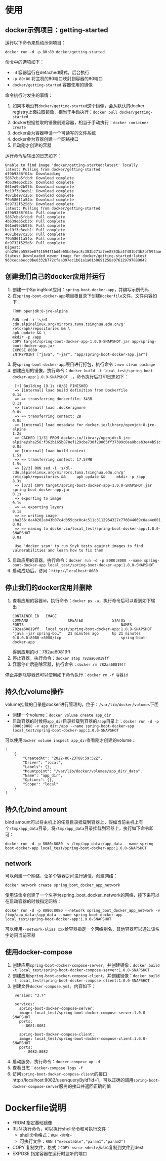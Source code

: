 # 使用

## docker示例项目：getting-started

运行以下命令来启动示例项目：

```
docker run -d -p 80:80 docker/getting-started
```

命令中的选项如下：

- `-d` 容器运行在detached模式，后台执行
- `-p 80:80` 将主机的80端口映射到容器的80端口
- `docker/getting-started` 容器使用的镜像

命令执行时发生的事情：

1. 如果本地没有`docker/getting-started`这个镜像，会从默认的docker registry上面拉取镜像，相当于手动执行：`docker pull docker/getting-started`
2. docker根据拉取的镜像创建容器，相当于手动执行：`docker container create`
3. docker会为容器申请一个可读写的文件系统
4. docker会为容器创建一个网络接口
5. 启动刚才创建的容器

运行命令后输出的日志如下：

```
Unable to find image 'docker/getting-started:latest' locally
latest: Pulling from docker/getting-started
df9b9388f04a: Downloading
5867cba5fcbd: Download complete
4b639e65cb3b: Download complete
061ed9e2b976: Download complete
bc19f3e8eeb1: Download complete
4071be97c256: Download complete
79b586f1a54b: Download complete
0c9732f525d6: Download complete
latest: Pulling from docker/getting-started
df9b9388f04a: Pull complete
5867cba5fcbd: Pull complete
4b639e65cb3b: Pull complete
061ed9e2b976: Pull complete
bc19f3e8eeb1: Pull complete
4071be97c256: Pull complete
79b586f1a54b: Pull complete
0c9732f525d6: Pull complete
Digest: sha256:b558be874169471bd4e65bd6eac8c303b271a7ee8553ba47481b73b2bf597aae
Status: Downloaded newer image for docker/getting-started:latest
963cecabecc0be0332b772cfaa397ec1b61a1a01b0691258a076129797889042
```

## 创建我们自己的docker应用并运行

1. 创建一个SpringBoot应用：`spring-boot-docker-app`，并编写示例代码
2. 在`spring-boot-docker-app`项目根目录下创建`Dockerfile`文件，文件内容如下：
   ```
   FROM openjdk:8-jre-alpine

   RUN sed -i 's/dl-cdn.alpinelinux.org/mirrors.tuna.tsinghua.edu.cn/g' /etc/apk/repositories && \
   apk update && \
   mkdir -p /app
   COPY target/spring-boot-docker-app-1.0.0-SNAPSHOT.jar app/spring-boot-docker-app.jar
   EXPOSE 8080
   ENTRYPOINT ["java", "-jar", "app/spring-boot-docker-app.jar"]
   ```
3. 将`spring-boot-docker-app`项目进行打包，执行命令：`mvn clean package`
4. 创建应用的镜像，执行命令：`docker build -t local_test/spring-boot-docker-app:1.0.0-SNAPSHOT .`，命令执行后打印日志如下：
   ```
    [+] Building 10.1s (8/8) FINISHED                                                                                                                                                                                                       
    => [internal] load build definition from Dockerfile                                                                                                                                                                               0.1s
    => => transferring dockerfile: 343B                                                                                                                                                                                               0.1s
    => [internal] load .dockerignore                                                                                                                                                                                                  0.0s
    => => transferring context: 2B                                                                                                                                                                                                    0.0s
    => [internal] load metadata for docker.io/library/openjdk:8-jre-alpine                                                                                                                                                            1.2s
    => CACHED [1/3] FROM docker.io/library/openjdk:8-jre-alpine@sha256:f362b165b870ef129cbe730f29065ff37399c0aa8bcab3e44b51c302938c9193                                                                                               0.0s
    => [internal] load build context                                                                                                                                                                                                  1.5s
    => => transferring context: 17.57MB                                                                                                                                                                                               1.5s
    => [2/3] RUN sed -i 's/dl-cdn.alpinelinux.org/mirrors.tuna.tsinghua.edu.cn/g' /etc/apk/repositories &&     apk update &&     mkdir -p /app                                                                                        8.3s
    => [3/3] COPY target/spring-boot-docker-app-1.0.0-SNAPSHOT.jar spring-boot-docker-app.jar                                                                                                                                                 0.1s
    => exporting to image                                                                                                                                                                                                             0.1s
    => => exporting layers                                                                                                                                                                                                            0.1s
    => => writing image sha256:da48202ab43b07c4d355cbc0c4c511c3112964327c776044069c0aa4e00195ff                                                                                                                                       0.0s
    => => naming to docker.io/local_test/spring-boot-docker-app:1.0.0-SNAPSHOT                                                                                                                                                            0.0s
    
    Use 'docker scan' to run Snyk tests against images to find vulnerabilities and learn how to fix them
   ```
5. 启动应用的容器，执行命令：`docker run -d -p 8080:8080 --name spring-boot-docker-app local_test/spring-boot-docker-app:1.0.0-SNAPSHOT`
6. 启动成功后，访问：`http://localhost:8080`

## 停止我们的docker应用并删除

1. 查看应用的容器id，执行命令：`docker ps -a`，执行命令后可以看到如下输出：
   ```
   CONTAINER ID   IMAGE                                                 COMMAND                  CREATED             STATUS             PORTS                                            NAMES
   782aa60819ff   local_test/spring-boot-docker-app:1.0.0-SNAPSHOT          "java -jar spring-bo…"   21 minutes ago      Up 21 minutes      0.0.0.0:8080->8080/tcp                           spring-boot-docker-app
   ```
   得到应用的id：782aa60819ff
2. 停止容器，执行命令：`docker stop 782aa60819ff`
3. 容器停止后删除容器，执行命令：`docker rm 782aa60819ff`

停止并删除容器还可以使用如下命令执行：`docker rm -f 容器id`

## 持久化/volume操作

volume挂载的目录是docker进行管理的，位于：`/var/lib/docker/volumes`下面

- 创建一个volume：`docker volume create app_dir`
- 启动容器的时候将`app_dir`目录挂载到容器的`/app`目录上：`docker run -d -p 8080:8080 -v app_dir:/app --name spring-boot-docker-app local_test/spring-boot-docker-app:1.0.0-SNAPSHOT`

可以使用`docker volume inspect app_dir`查看刚才创建的volume：
```
[
    {
        "CreatedAt": "2022-06-23T08:59:52Z",
        "Driver": "local",
        "Labels": {},
        "Mountpoint": "/var/lib/docker/volumes/app_dir/_data",
        "Name": "app_dir",
        "Options": {},
        "Scope": "local"
    }
]
```

## 持久化/bind amount

bind amount可以将主机上的任意目录挂载到容器上，假如当前主机上有个`/tmp/app_data`目录，将`/tmp/app_data`目录挂载到容器上，执行如下命令即可：

```
docker run -d -p 8080:8080 -v /tmp/app_data:/app_data --name spring-boot-docker-app local_test/spring-boot-docker-app:1.0.0-SNAPSHOT
```

## network

可以创建一个网络，让多个容器之间进行通信，创建网络：

```
docker network create spring_boot_docker_app_network
```

使用该命令创建了一个名字为spring_boot_docker_network的网络，接下来可以在启动容器的时候指定网络：

```
docker run -d -p 8080:8080 --network spring_boot_docker_app_network -v /tmp/app_data:/app_data --name spring-boot-docker-app local_test/spring-boot-docker-app:1.0.0-SNAPSHOT
```

可以使用`--network-alias xxx`给容器指定一个网络别名，其他容器可以通过该名字访问当前容器

## 使用docker-compose

1. 创建应用`spring-boot-docker-compose-server`，并创建镜像：`docker build -t local_test/spring-boot-docker-compose-server:1.0.0-SNAPSHOT .`
2. 创建应用`spring-boot-docker-compose-client`，并创建镜像：`docker build -t local_test/spring-boot-docker-compose-client:1.0.0-SNAPSHOT .`
3. 创建文件`docker-compose.yml`，内容如下：
   ```
    version: "3.7"

    services:
      spring-boot-docker-compose-server:
      image: local_test/spring-boot-docker-compose-server:1.0.0-SNAPSHOT
      ports:
       - 8081:8081

      spring-boot-docker-compose-client:
      image: local_test/spring-boot-docker-compose-client:1.0.0-SNAPSHOT
      ports:
        - 8082:8082
   ```
4. 启动服务，执行命令：`docker-compose up -d`
5. 查看日志：`docker-compose logs -f`
6. 访问`spring-boot-docker-compose-client`的接口http://localhost:8082/user/queryById?id=1，可以正确的调用`spring-boot-docker-compose-server`服务的接口并返回正确的值

# Dockerfile说明

- FROM 指定基础镜像
- RUN 执行命令，可以执行shell命令和可执行文件：
  - shell命令格式：`RUN <命令>`
  - 可执行文件：`RUN ["executable","param1","param2"]`
- COPY 复制文件，格式：`COPY <src> <dest>`从src复制到文件到dest
- EXPOSE 指定容器在运行时监听的端口

# 